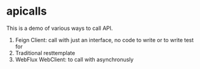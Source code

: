 # apicalls

This is a demo of various ways to call API.
1) Feign Client: call with just an interface, no code to write or to write test for
2) Traditional resttemplate
3) WebFlux WebClient: to call with asynchronusly
